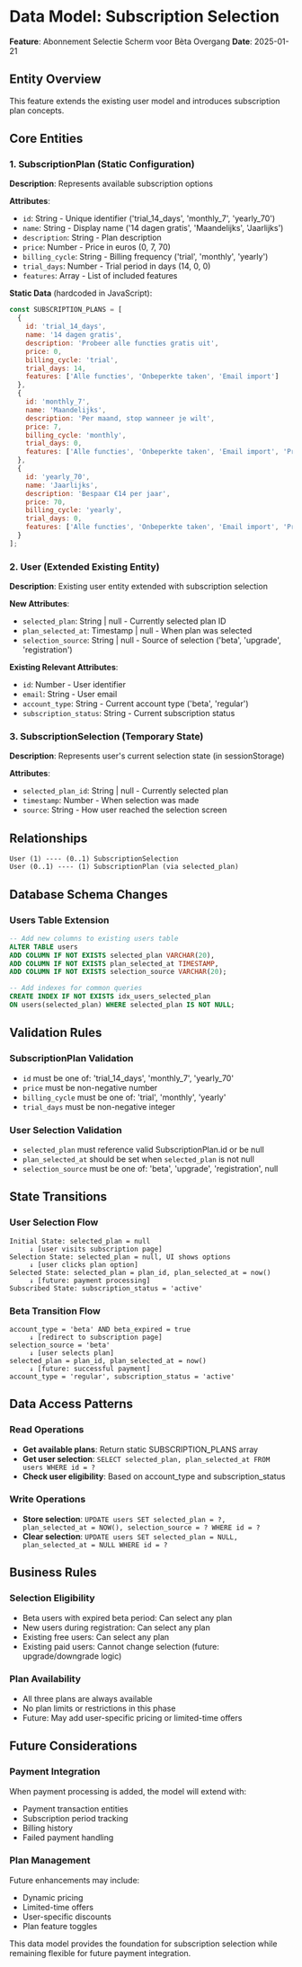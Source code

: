 # Data Model: Subscription Selection

**Feature**: Abonnement Selectie Scherm voor Bèta Overgang
**Date**: 2025-01-21

## Entity Overview

This feature extends the existing user model and introduces subscription plan concepts.

## Core Entities

### 1. SubscriptionPlan (Static Configuration)
**Description**: Represents available subscription options

**Attributes**:
- `id`: String - Unique identifier ('trial_14_days', 'monthly_7', 'yearly_70')
- `name`: String - Display name ('14 dagen gratis', 'Maandelijks', 'Jaarlijks')
- `description`: String - Plan description
- `price`: Number - Price in euros (0, 7, 70)
- `billing_cycle`: String - Billing frequency ('trial', 'monthly', 'yearly')
- `trial_days`: Number - Trial period in days (14, 0, 0)
- `features`: Array<String> - List of included features

**Static Data** (hardcoded in JavaScript):
```javascript
const SUBSCRIPTION_PLANS = [
  {
    id: 'trial_14_days',
    name: '14 dagen gratis',
    description: 'Probeer alle functies gratis uit',
    price: 0,
    billing_cycle: 'trial',
    trial_days: 14,
    features: ['Alle functies', 'Onbeperkte taken', 'Email import']
  },
  {
    id: 'monthly_7',
    name: 'Maandelijks',
    description: 'Per maand, stop wanneer je wilt',
    price: 7,
    billing_cycle: 'monthly',
    trial_days: 0,
    features: ['Alle functies', 'Onbeperkte taken', 'Email import', 'Premium support']
  },
  {
    id: 'yearly_70',
    name: 'Jaarlijks',
    description: 'Bespaar €14 per jaar',
    price: 70,
    billing_cycle: 'yearly',
    trial_days: 0,
    features: ['Alle functies', 'Onbeperkte taken', 'Email import', 'Premium support', '2 maanden gratis']
  }
];
```

### 2. User (Extended Existing Entity)
**Description**: Existing user entity extended with subscription selection

**New Attributes**:
- `selected_plan`: String | null - Currently selected plan ID
- `plan_selected_at`: Timestamp | null - When plan was selected
- `selection_source`: String | null - Source of selection ('beta', 'upgrade', 'registration')

**Existing Relevant Attributes**:
- `id`: Number - User identifier
- `email`: String - User email
- `account_type`: String - Current account type ('beta', 'regular')
- `subscription_status`: String - Current subscription status

### 3. SubscriptionSelection (Temporary State)
**Description**: Represents user's current selection state (in sessionStorage)

**Attributes**:
- `selected_plan_id`: String | null - Currently selected plan
- `timestamp`: Number - When selection was made
- `source`: String - How user reached the selection screen

## Relationships

```
User (1) ---- (0..1) SubscriptionSelection
User (0..1) ---- (1) SubscriptionPlan (via selected_plan)
```

## Database Schema Changes

### Users Table Extension
```sql
-- Add new columns to existing users table
ALTER TABLE users
ADD COLUMN IF NOT EXISTS selected_plan VARCHAR(20),
ADD COLUMN IF NOT EXISTS plan_selected_at TIMESTAMP,
ADD COLUMN IF NOT EXISTS selection_source VARCHAR(20);

-- Add indexes for common queries
CREATE INDEX IF NOT EXISTS idx_users_selected_plan
ON users(selected_plan) WHERE selected_plan IS NOT NULL;
```

## Validation Rules

### SubscriptionPlan Validation
- `id` must be one of: 'trial_14_days', 'monthly_7', 'yearly_70'
- `price` must be non-negative number
- `billing_cycle` must be one of: 'trial', 'monthly', 'yearly'
- `trial_days` must be non-negative integer

### User Selection Validation
- `selected_plan` must reference valid SubscriptionPlan.id or be null
- `plan_selected_at` should be set when `selected_plan` is not null
- `selection_source` must be one of: 'beta', 'upgrade', 'registration', null

## State Transitions

### User Selection Flow
```
Initial State: selected_plan = null
     ↓ [user visits subscription page]
Selection State: selected_plan = null, UI shows options
     ↓ [user clicks plan option]
Selected State: selected_plan = plan_id, plan_selected_at = now()
     ↓ [future: payment processing]
Subscribed State: subscription_status = 'active'
```

### Beta Transition Flow
```
account_type = 'beta' AND beta_expired = true
     ↓ [redirect to subscription page]
selection_source = 'beta'
     ↓ [user selects plan]
selected_plan = plan_id, plan_selected_at = now()
     ↓ [future: successful payment]
account_type = 'regular', subscription_status = 'active'
```

## Data Access Patterns

### Read Operations
- **Get available plans**: Return static SUBSCRIPTION_PLANS array
- **Get user selection**: `SELECT selected_plan, plan_selected_at FROM users WHERE id = ?`
- **Check user eligibility**: Based on account_type and subscription_status

### Write Operations
- **Store selection**: `UPDATE users SET selected_plan = ?, plan_selected_at = NOW(), selection_source = ? WHERE id = ?`
- **Clear selection**: `UPDATE users SET selected_plan = NULL, plan_selected_at = NULL WHERE id = ?`

## Business Rules

### Selection Eligibility
- Beta users with expired beta period: Can select any plan
- New users during registration: Can select any plan
- Existing free users: Can select any plan
- Existing paid users: Cannot change selection (future: upgrade/downgrade logic)

### Plan Availability
- All three plans are always available
- No plan limits or restrictions in this phase
- Future: May add user-specific pricing or limited-time offers

## Future Considerations

### Payment Integration
When payment processing is added, the model will extend with:
- Payment transaction entities
- Subscription period tracking
- Billing history
- Failed payment handling

### Plan Management
Future enhancements may include:
- Dynamic pricing
- Limited-time offers
- User-specific discounts
- Plan feature toggles

This data model provides the foundation for subscription selection while remaining flexible for future payment integration.